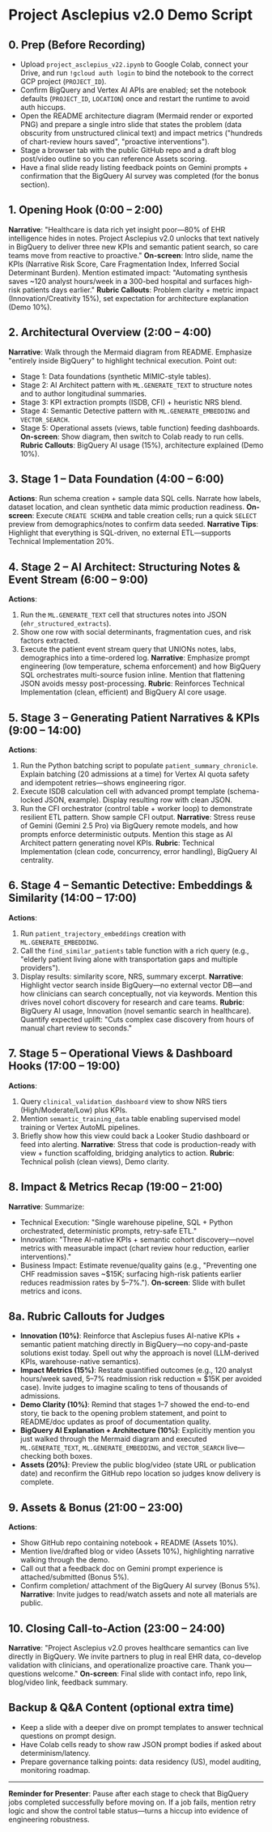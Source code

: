# Project Asclepius v2.0 Demo Script

## 0. Prep (Before Recording)
- Upload `project_asclepius_v22.ipynb` to Google Colab, connect your Drive, and run `!gcloud auth login` to bind the notebook to the correct GCP project (`PROJECT_ID`).
- Confirm BigQuery and Vertex AI APIs are enabled; set the notebook defaults (`PROJECT_ID`, `LOCATION`) once and restart the runtime to avoid auth hiccups.
- Open the README architecture diagram (Mermaid render or exported PNG) and prepare a single intro slide that states the problem (data obscurity from unstructured clinical text) and impact metrics ("hundreds of chart-review hours saved", "proactive interventions").
- Stage a browser tab with the public GitHub repo and a draft blog post/video outline so you can reference Assets scoring.
- Have a final slide ready listing feedback points on Gemini prompts + confirmation that the BigQuery AI survey was completed (for the bonus section).

## 1. Opening Hook (0:00 – 2:00)
**Narrative**: "Healthcare is data rich yet insight poor—80% of EHR intelligence hides in notes. Project Asclepius v2.0 unlocks that text natively in BigQuery to deliver three new KPIs and semantic patient search, so care teams move from reactive to proactive." 
**On-screen**: Intro slide, name the KPIs (Narrative Risk Score, Care Fragmentation Index, Inferred Social Determinant Burden). Mention estimated impact: "Automating synthesis saves ~120 analyst hours/week in a 300-bed hospital and surfaces high-risk patients days earlier." 
**Rubric Callouts**: Problem clarity + metric impact (Innovation/Creativity 15%), set expectation for architecture explanation (Demo 10%).

## 2. Architectural Overview (2:00 – 4:00)
**Narrative**: Walk through the Mermaid diagram from README. Emphasize "entirely inside BigQuery" to highlight technical execution. Point out:
- Stage 1: Data foundations (synthetic MIMIC-style tables).
- Stage 2: AI Architect pattern with `ML.GENERATE_TEXT` to structure notes and to author longitudinal summaries.
- Stage 3: KPI extraction prompts (ISDB, CFI) + heuristic NRS blend.
- Stage 4: Semantic Detective pattern with `ML.GENERATE_EMBEDDING` and `VECTOR_SEARCH`.
- Stage 5: Operational assets (views, table function) feeding dashboards.
**On-screen**: Show diagram, then switch to Colab ready to run cells.
**Rubric Callouts**: BigQuery AI usage (15%), architecture explained (Demo 10%).

## 3. Stage 1 – Data Foundation (4:00 – 6:00)
**Actions**: Run schema creation + sample data SQL cells. Narrate how labels, dataset location, and clean synthetic data mimic production readiness.
**On-screen**: Execute `CREATE SCHEMA` and table creation cells; run a quick `SELECT` preview from demographics/notes to confirm data seeded.
**Narrative Tips**: Highlight that everything is SQL-driven, no external ETL—supports Technical Implementation 20%.

## 4. Stage 2 – AI Architect: Structuring Notes & Event Stream (6:00 – 9:00)
**Actions**:
1. Run the `ML.GENERATE_TEXT` cell that structures notes into JSON (`ehr_structured_extracts`).
2. Show one row with social determinants, fragmentation cues, and risk factors extracted.
3. Execute the patient event stream query that UNIONs notes, labs, demographics into a time-ordered log.
**Narrative**: Emphasize prompt engineering (low temperature, schema enforcement) and how BigQuery SQL orchestrates multi-source fusion inline. Mention that flattening JSON avoids messy post-processing.
**Rubric**: Reinforces Technical Implementation (clean, efficient) and BigQuery AI core usage.

## 5. Stage 3 – Generating Patient Narratives & KPIs (9:00 – 14:00)
**Actions**:
1. Run the Python batching script to populate `patient_summary_chronicle`. Explain batching (20 admissions at a time) for Vertex AI quota safety and idempotent retries—shows engineering rigor.
2. Execute ISDB calculation cell with advanced prompt template (schema-locked JSON, example). Display resulting row with clean JSON.
3. Run the CFI orchestrator (control table + worker loop) to demonstrate resilient ETL pattern. Show sample CFI output.
**Narrative**: Stress reuse of Gemini (Gemini 2.5 Pro) via BigQuery remote models, and how prompts enforce deterministic outputs. Mention this stage as AI Architect pattern generating novel KPIs.
**Rubric**: Technical Implementation (clean code, concurrency, error handling), BigQuery AI centrality.

## 6. Stage 4 – Semantic Detective: Embeddings & Similarity (14:00 – 17:00)
**Actions**:
1. Run `patient_trajectory_embeddings` creation with `ML.GENERATE_EMBEDDING`.
2. Call the `find_similar_patients` table function with a rich query (e.g., "elderly patient living alone with transportation gaps and multiple providers").
3. Display results: similarity score, NRS, summary excerpt.
**Narrative**: Highlight vector search inside BigQuery—no external vector DB—and how clinicians can search conceptually, not via keywords. Mention this drives novel cohort discovery for research and care teams.
**Rubric**: BigQuery AI usage, Innovation (novel semantic search in healthcare). Quantify expected uplift: "Cuts complex case discovery from hours of manual chart review to seconds." 

## 7. Stage 5 – Operational Views & Dashboard Hooks (17:00 – 19:00)
**Actions**:
1. Query `clinical_validation_dashboard` view to show NRS tiers (High/Moderate/Low) plus KPIs.
2. Mention `semantic_training_data` table enabling supervised model training or Vertex AutoML pipelines.
3. Briefly show how this view could back a Looker Studio dashboard or feed into alerting.
**Narrative**: Stress that code is production-ready with view + function scaffolding, bridging analytics to action.
**Rubric**: Technical polish (clean views), Demo clarity.

## 8. Impact & Metrics Recap (19:00 – 21:00)
**Narrative**: Summarize:
- Technical Execution: "Single warehouse pipeline, SQL + Python orchestrated, deterministic prompts, retry-safe ETL." 
- Innovation: "Three AI-native KPIs + semantic cohort discovery—novel metrics with measurable impact (chart review hour reduction, earlier interventions)."
- Business Impact: Estimate revenue/quality gains (e.g., "Preventing one CHF readmission saves ~$15K; surfacing high-risk patients earlier reduces readmission rates by 5–7%.").
**On-screen**: Slide with bullet metrics and icons.


## 8a. Rubric Callouts for Judges
- **Innovation (10%)**: Reinforce that Asclepius fuses AI-native KPIs + semantic patient matching directly in BigQuery—no copy-and-paste solutions exist today. Spell out why the approach is novel (LLM-derived KPIs, warehouse-native semantics).
- **Impact Metrics (15%)**: Restate quantified outcomes (e.g., 120 analyst hours/week saved, 5–7% readmission risk reduction ≈ $15K per avoided case). Invite judges to imagine scaling to tens of thousands of admissions.
- **Demo Clarity (10%)**: Remind that stages 1–7 showed the end-to-end story, tie back to the opening problem statement, and point to README/doc updates as proof of documentation quality.
- **BigQuery AI Explanation + Architecture (10%)**: Explicitly mention you just walked through the Mermaid diagram and executed `ML.GENERATE_TEXT`, `ML.GENERATE_EMBEDDING`, and `VECTOR_SEARCH` live—checking both boxes.
- **Assets (20%)**: Preview the public blog/video (state URL or publication date) and reconfirm the GitHub repo location so judges know delivery is complete.

## 9. Assets & Bonus (21:00 – 23:00)
**Actions**:
- Show GitHub repo containing notebook + README (Assets 10%).
- Mention live/drafted blog or video (Assets 10%), highlighting narrative walking through the demo.
- Call out that a feedback doc on Gemini prompt experience is attached/submitted (Bonus 5%).
- Confirm completion/ attachment of the BigQuery AI survey (Bonus 5%).
**Narrative**: Invite judges to read/watch assets and note all materials are public.

## 10. Closing Call-to-Action (23:00 – 24:00)
**Narrative**: "Project Asclepius v2.0 proves healthcare semantics can live directly in BigQuery. We invite partners to plug in real EHR data, co-develop validation with clinicians, and operationalize proactive care. Thank you—questions welcome." 
**On-screen**: Final slide with contact info, repo link, blog/video link, feedback summary.

## Backup & Q&A Content (optional extra time)
- Keep a slide with a deeper dive on prompt templates to answer technical questions on prompt design.
- Have Colab cells ready to show raw JSON prompt bodies if asked about determinism/latency.
- Prepare governance talking points: data residency (US), model auditing, monitoring roadmap.

---
**Reminder for Presenter**: Pause after each stage to check that BigQuery jobs completed successfully before moving on. If a job fails, mention retry logic and show the control table status—turns a hiccup into evidence of engineering robustness.
